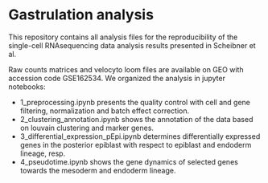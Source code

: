 # Gastrulation analysis

This repository contains all analysis files for the reproducibility of the single-cell RNAsequencing data analysis results presented in Scheibner et al.

Raw counts matrices and velocyto loom files are available on GEO with accession code GSE162534. We organized the analysis in jupyter notebooks:

* 1_preprocessing.ipynb presents the quality control with cell and gene filtering, normalization and batch effect correction.
* 2_clustering_annotation.ipynb shows the annotation of the data based on louvain clustering and marker genes. 
* 3_differential_expression_pEpi.ipynb determines differentially expressed genes in the posterior epiblast with respect to epiblast and endoderm lineage, resp.
* 4_pseudotime.ipynb shows the gene dynamics of selected genes towards the mesoderm and endoderm lineage.

